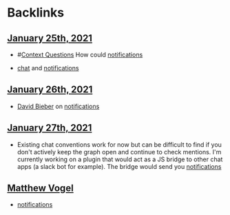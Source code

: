 
# Backlinks
## [January 25th, 2021](<January 25th, 2021.md>)
- #[Context Questions](<Context Questions.md>) How could [notifications](<notifications.md>)

- [chat](<chat.md>) and [notifications](<notifications.md>)

## [January 26th, 2021](<January 26th, 2021.md>)
- [David Bieber](<David Bieber.md>) on [notifications](<notifications.md>)

## [January 27th, 2021](<January 27th, 2021.md>)
- Existing chat conventions work for now but can be difficult to find if you don't actively keep the graph open and continue to check mentions. I'm currently working on a plugin that would act as a JS bridge to other chat apps (a slack bot for example). The bridge would send you [notifications](<notifications.md>)

## [Matthew Vogel](<Matthew Vogel.md>)
- [notifications](<notifications.md>)

